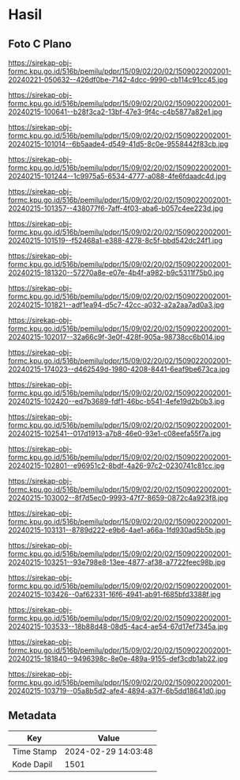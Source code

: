 # Hasil

## Foto C Plano

https://sirekap-obj-formc.kpu.go.id/516b/pemilu/pdpr/15/09/02/20/02/1509022002001-20240221-050632--426df0be-7142-4dcc-9990-cb114c91cc45.jpg

https://sirekap-obj-formc.kpu.go.id/516b/pemilu/pdpr/15/09/02/20/02/1509022002001-20240215-100641--b28f3ca2-13bf-47e3-9f4c-c4b5877a82e1.jpg

https://sirekap-obj-formc.kpu.go.id/516b/pemilu/pdpr/15/09/02/20/02/1509022002001-20240215-101014--6b5aade4-d549-41d5-8c0e-9558442f83cb.jpg

https://sirekap-obj-formc.kpu.go.id/516b/pemilu/pdpr/15/09/02/20/02/1509022002001-20240215-101244--1c9975a5-6534-4777-a088-4fe6fdaadc4d.jpg

https://sirekap-obj-formc.kpu.go.id/516b/pemilu/pdpr/15/09/02/20/02/1509022002001-20240215-101357--438077f6-7aff-4f03-aba6-b057c4ee223d.jpg

https://sirekap-obj-formc.kpu.go.id/516b/pemilu/pdpr/15/09/02/20/02/1509022002001-20240215-101519--f52468a1-e388-4278-8c5f-bbd542dc24f1.jpg

https://sirekap-obj-formc.kpu.go.id/516b/pemilu/pdpr/15/09/02/20/02/1509022002001-20240215-181320--57270a8e-e07e-4b4f-a982-b9c5311f75b0.jpg

https://sirekap-obj-formc.kpu.go.id/516b/pemilu/pdpr/15/09/02/20/02/1509022002001-20240215-101821--adf1ea94-d5c7-42cc-a032-a2a2aa7ad0a3.jpg

https://sirekap-obj-formc.kpu.go.id/516b/pemilu/pdpr/15/09/02/20/02/1509022002001-20240215-102017--32a66c9f-3e0f-428f-905a-98738cc6b014.jpg

https://sirekap-obj-formc.kpu.go.id/516b/pemilu/pdpr/15/09/02/20/02/1509022002001-20240215-174023--d462549d-1980-4208-8441-6eaf9be673ca.jpg

https://sirekap-obj-formc.kpu.go.id/516b/pemilu/pdpr/15/09/02/20/02/1509022002001-20240215-102420--ed7b3689-fdf1-46bc-b541-4efe19d2b0b3.jpg

https://sirekap-obj-formc.kpu.go.id/516b/pemilu/pdpr/15/09/02/20/02/1509022002001-20240215-102541--017d1913-a7b8-46e0-93e1-c08eefa55f7a.jpg

https://sirekap-obj-formc.kpu.go.id/516b/pemilu/pdpr/15/09/02/20/02/1509022002001-20240215-102801--e96951c2-8bdf-4a26-97c2-0230741c81cc.jpg

https://sirekap-obj-formc.kpu.go.id/516b/pemilu/pdpr/15/09/02/20/02/1509022002001-20240215-103002--8f7d5ec0-9993-47f7-8659-0872c4a923f8.jpg

https://sirekap-obj-formc.kpu.go.id/516b/pemilu/pdpr/15/09/02/20/02/1509022002001-20240215-103131--8789d222-e9b6-4ae1-a66a-1fd930ad5b5b.jpg

https://sirekap-obj-formc.kpu.go.id/516b/pemilu/pdpr/15/09/02/20/02/1509022002001-20240215-103251--93e798e8-13ee-4877-af38-a7722feec98b.jpg

https://sirekap-obj-formc.kpu.go.id/516b/pemilu/pdpr/15/09/02/20/02/1509022002001-20240215-103426--0af62331-16f6-4941-ab91-f685bfd3388f.jpg

https://sirekap-obj-formc.kpu.go.id/516b/pemilu/pdpr/15/09/02/20/02/1509022002001-20240215-103533--18b88d48-08d5-4ac4-ae54-67d17ef7345a.jpg

https://sirekap-obj-formc.kpu.go.id/516b/pemilu/pdpr/15/09/02/20/02/1509022002001-20240215-181840--9496398c-8e0e-489a-9155-def3cdb1ab22.jpg

https://sirekap-obj-formc.kpu.go.id/516b/pemilu/pdpr/15/09/02/20/02/1509022002001-20240215-103719--05a8b5d2-afe4-4894-a37f-6b5dd18641d0.jpg


## Metadata

| Key        | Value               |
| ---------- | ------------------- |
| Time Stamp | 2024-02-29 14:03:48 |
| Kode Dapil | 1501                |



